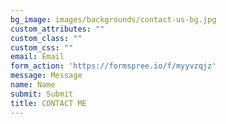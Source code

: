 ```yaml
---
bg_image: images/backgrounds/contact-us-bg.jpg
custom_attributes: ""
custom_class: ""
custom_css: ""
email: Email
form_action: 'https://formspree.io/f/myyvzqjz'
message: Message
name: Name
submit: Submit
title: CONTACT ME
---
```


